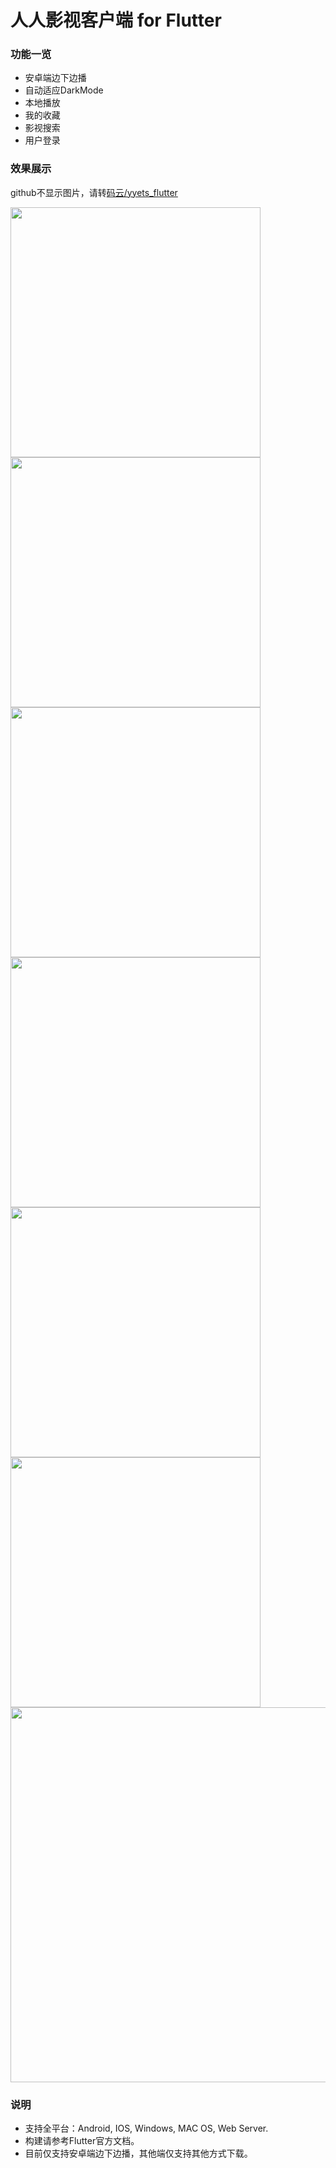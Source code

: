 # 人人影视客户端 for Flutter

### 功能一览

- 安卓端边下边播
- 自动适应DarkMode
- 本地播放
- 我的收藏
- 影视搜索
- 用户登录

### 效果展示

github不显示图片，请转[码云/yyets_flutter](https://gitee.com/Vove/yyets_flutter)

<div><img src="screenshots/s1.jpg" width="400">
  <img src="screenshots/s2.jpg" width="400"></div>

<div><img src="screenshots/s3.jpg" width="400">
  <img src="screenshots/s4.jpg" width="400"></div>

<div><img src="screenshots/s5.jpg" width="400">
  <img src="screenshots/s6.jpg" width="400"></div>
<div><img src="screenshots/s7.jpg" width="600"></div>

### 说明

- 支持全平台：Android, IOS, Windows, MAC OS, Web Server.
- 构建请参考Flutter官方文档。
- 目前仅支持安卓端边下边播，其他端仅支持其他方式下载。